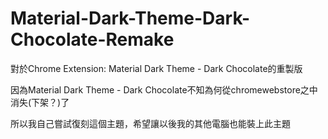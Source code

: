 # Material-Dark-Theme-Dark-Chocolate-Remake

對於Chrome Extension: Material Dark Theme - Dark Chocolate的重製版

因為Material Dark Theme - Dark Chocolate不知為何從chromewebstore之中消失(下架？)了

所以我自己嘗試復刻這個主題，希望讓以後我的其他電腦也能裝上此主題
